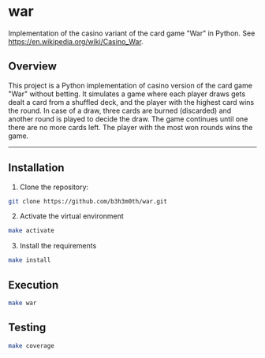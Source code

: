 # war

Implementation of the casino variant of the card game "War" in Python.
See https://en.wikipedia.org/wiki/Casino_War.

## Overview

This project is a Python implementation of casino version of the card game "War" without betting.
It simulates a game where each player draws gets dealt a card from a shuffled deck, and the player with the highest card wins the round.
In case of a draw, three cards are burned (discarded) and another round is played to decide the draw.
The game continues until one there are no more cards left.
The player with the most won rounds wins the game.

---

## Installation

1. Clone the repository:

```bash
git clone https://github.com/b3h3m0th/war.git
```

2. Activate the virtual environment

```bash
make activate
```

3. Install the requirements

```bash
make install
```

## Execution

```bash
make war
```

## Testing

```bash
make coverage
```
